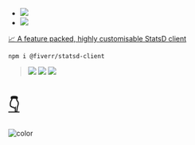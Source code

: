 - [![](/assets/sre.svg)](/?id=main)
- [![](/assets/fiverr.svg)](/?id=main)

[📈 A feature packed, highly customisable StatsD client](/?id=main)

`npm i @fiverr/statsd-client`

> [![](https://img.shields.io/npm/v/@fiverr/statsd-client.svg)](https://www.npmjs.com/package/@fiverr/statsd-client) [![](https://circleci.com/gh/fiverr/node-statsd-client.svg?style=svg)](https://circleci.com/gh/fiverr/workflows/node-statsd-client) [![](https://img.shields.io/github/last-commit/fiverr/node-statsd-client?label=comitted&logo=github)](https://github.com/fiverr/node-statsd-client/commits/master)

# [👇](/?id=main)

![color](#1dbf73)
